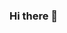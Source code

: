 ### Hi there 👋

<!--
**Lxy-eth/Lxy-eth** is a ✨ _special_ ✨ repository because its `README.md` (this file) appears on your GitHub profile.

Here are some ideas to get you started:

[![Anurag's GitHub stats](https://github-readme-stats.vercel.app/api?username=Lxy-eth)](https://github.com/Lxy-eth/github-readme-stats)
![Anurag's GitHub stats](https://github-readme-stats.vercel.app/api?username=Lxy-eth&count_private=true)
![Anurag's GitHub stats](https://github-readme-stats.vercel.app/api?username=Lxy-eth&show_icons=true)
![Anurag's GitHub stats](https://github-readme-stats.vercel.app/api?username=Lxy-eth&show_icons=true&theme=radical)
- 🔭 I’m currently working on ...
- 🌱 I’m currently learning ...
- 👯 I’m looking to collaborate on ...
- 🤔 I’m looking for help with ...
- 💬 Ask me about ...
- 📫 How to reach me: ...
- 😄 Pronouns: ...
- ⚡ Fun fact: ...
-->

